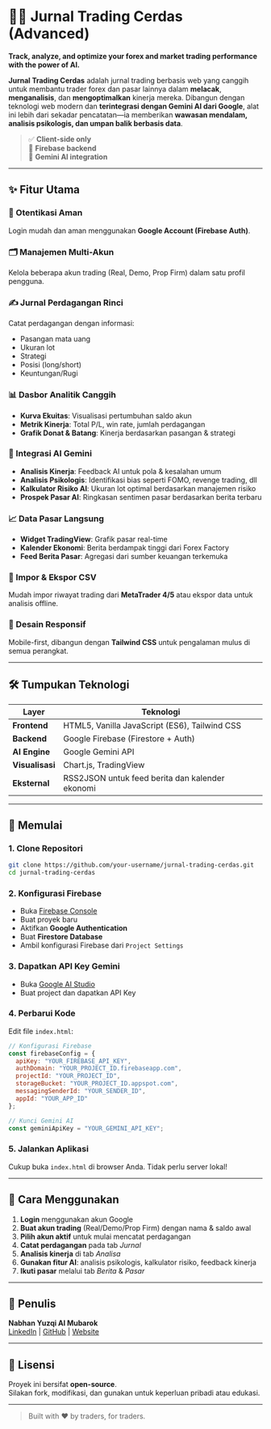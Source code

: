 # 🧑‍🧱 Jurnal Trading Cerdas (Advanced)

**Track, analyze, and optimize your forex and market trading performance with the power of AI.**

**Jurnal Trading Cerdas** adalah jurnal trading berbasis web yang canggih untuk membantu trader forex dan pasar lainnya dalam **melacak**, **menganalisis**, dan **mengoptimalkan** kinerja mereka. Dibangun dengan teknologi web modern dan **terintegrasi dengan Gemini AI dari Google**, alat ini lebih dari sekadar pencatatan—ia memberikan **wawasan mendalam, analisis psikologis, dan umpan balik berbasis data**.

> ✅ **Client-side only**\
> 🔐 **Firebase backend**\
> 🤖 **Gemini AI integration**

---

## ✨ Fitur Utama

### 🔐 Otentikasi Aman

Login mudah dan aman menggunakan **Google Account (Firebase Auth)**.

### 🗂️ Manajemen Multi-Akun

Kelola beberapa akun trading (Real, Demo, Prop Firm) dalam satu profil pengguna.

### ✍️ Jurnal Perdagangan Rinci

Catat perdagangan dengan informasi:

- Pasangan mata uang
- Ukuran lot
- Strategi
- Posisi (long/short)
- Keuntungan/Rugi

### 📊 Dasbor Analitik Canggih

- **Kurva Ekuitas**: Visualisasi pertumbuhan saldo akun
- **Metrik Kinerja**: Total P/L, win rate, jumlah perdagangan
- **Grafik Donat & Batang**: Kinerja berdasarkan pasangan & strategi

### 🤖 Integrasi AI Gemini

- **Analisis Kinerja**: Feedback AI untuk pola & kesalahan umum
- **Analisis Psikologis**: Identifikasi bias seperti FOMO, revenge trading, dll
- **Kalkulator Risiko AI**: Ukuran lot optimal berdasarkan manajemen risiko
- **Prospek Pasar AI**: Ringkasan sentimen pasar berdasarkan berita terbaru

### 📈 Data Pasar Langsung

- **Widget TradingView**: Grafik pasar real-time
- **Kalender Ekonomi**: Berita berdampak tinggi dari Forex Factory
- **Feed Berita Pasar**: Agregasi dari sumber keuangan terkemuka

### 🔄 Impor & Ekspor CSV

Mudah impor riwayat trading dari **MetaTrader 4/5** atau ekspor data untuk analisis offline.

### 📱 Desain Responsif

Mobile-first, dibangun dengan **Tailwind CSS** untuk pengalaman mulus di semua perangkat.

---

## 🛠️ Tumpukan Teknologi

| Layer           | Teknologi                                       |
| --------------- | ----------------------------------------------- |
| **Frontend**    | HTML5, Vanilla JavaScript (ES6), Tailwind CSS   |
| **Backend**     | Google Firebase (Firestore + Auth)              |
| **AI Engine**   | Google Gemini API                               |
| **Visualisasi** | Chart.js, TradingView                           |
| **Eksternal**   | RSS2JSON untuk feed berita dan kalender ekonomi |

---

## 🚀 Memulai

### 1. Clone Repositori

```bash
git clone https://github.com/your-username/jurnal-trading-cerdas.git
cd jurnal-trading-cerdas
```

### 2. Konfigurasi Firebase

- Buka [Firebase Console](https://console.firebase.google.com)
- Buat proyek baru
- Aktifkan **Google Authentication**
- Buat **Firestore Database**
- Ambil konfigurasi Firebase dari `Project Settings`

### 3. Dapatkan API Key Gemini

- Buka [Google AI Studio](https://aistudio.google.com/)
- Buat project dan dapatkan API Key

### 4. Perbarui Kode

Edit file `index.html`:

```javascript
// Konfigurasi Firebase
const firebaseConfig = {
  apiKey: "YOUR_FIREBASE_API_KEY",
  authDomain: "YOUR_PROJECT_ID.firebaseapp.com",
  projectId: "YOUR_PROJECT_ID",
  storageBucket: "YOUR_PROJECT_ID.appspot.com",
  messagingSenderId: "YOUR_SENDER_ID",
  appId: "YOUR_APP_ID"
};

// Kunci Gemini AI
const geminiApiKey = "YOUR_GEMINI_API_KEY";
```

### 5. Jalankan Aplikasi

Cukup buka `index.html` di browser Anda. Tidak perlu server lokal!

---

## 📖 Cara Menggunakan

1. **Login** menggunakan akun Google
2. **Buat akun trading** (Real/Demo/Prop Firm) dengan nama & saldo awal
3. **Pilih akun aktif** untuk mulai mencatat perdagangan
4. **Catat perdagangan** pada tab *Jurnal*
5. **Analisis kinerja** di tab *Analisa*
6. **Gunakan fitur AI**: analisis psikologis, kalkulator risiko, feedback kinerja
7. **Ikuti pasar** melalui tab *Berita* & *Pasar*

---

## 👤 Penulis

**Nabhan Yuzqi Al Mubarok**\
[LinkedIn](#) | [GitHub](#) | [Website](#)

---

## 📄 Lisensi

Proyek ini bersifat **open-source**.\
Silakan fork, modifikasi, dan gunakan untuk keperluan pribadi atau edukasi.

---

> Built with ❤️ by traders, for traders.

